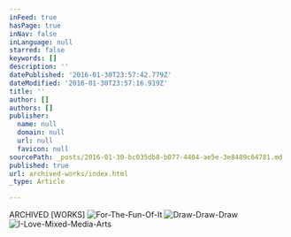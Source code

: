 ```yaml
---
inFeed: true
hasPage: true
inNav: false
inLanguage: null
starred: false
keywords: []
description: ''
datePublished: '2016-01-30T23:57:42.779Z'
dateModified: '2016-01-30T23:57:16.919Z'
title: ''
author: []
authors: []
publisher:
  name: null
  domain: null
  url: null
  favicon: null
sourcePath: _posts/2016-01-30-bc035db8-b077-4404-ae5e-3e8489c64781.md
published: true
url: archived-works/index.html
_type: Article

---
```

ARCHIVED \[WORKS\]
![For-The-Fun-Of-It](https://the-grid-user-content.s3-us-west-2.amazonaws.com/26efe3b6-379e-42f0-9ed5-6e4b9b11a374.jpg)
![Draw-Draw-Draw](https://the-grid-user-content.s3-us-west-2.amazonaws.com/087225f0-7b8c-4f7d-977f-b00bfb135b35.jpg)
![I-Love-Mixed-Media-Arts](https://the-grid-user-content.s3-us-west-2.amazonaws.com/f53de728-23fa-4128-a76b-d9355ddda417.jpg)